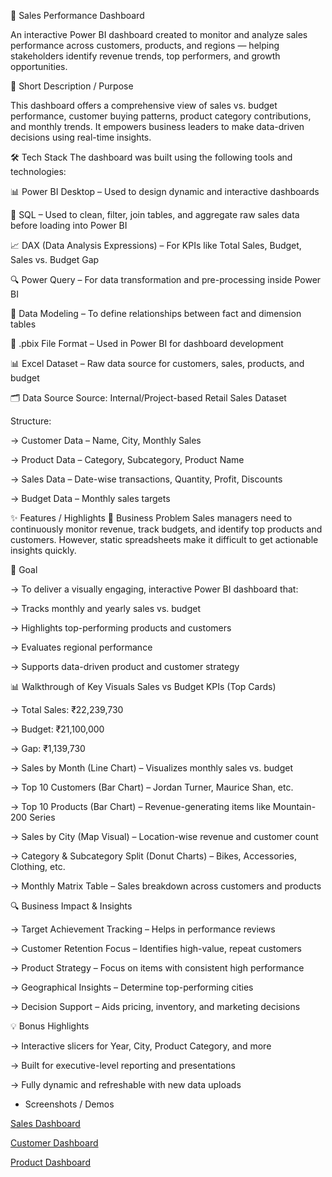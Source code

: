🚀 Sales Performance Dashboard

An interactive Power BI dashboard created to monitor and analyze sales performance across customers, products, and regions — helping stakeholders identify revenue trends, top performers, and growth opportunities.

📌 Short Description / Purpose

This dashboard offers a comprehensive view of sales vs. budget performance, customer buying patterns, product category contributions, and monthly trends. It empowers business leaders to make data-driven decisions using real-time insights.

🛠 Tech Stack
The dashboard was built using the following tools and technologies:

📊 Power BI Desktop – Used to design dynamic and interactive dashboards

🧮 SQL – Used to clean, filter, join tables, and aggregate raw sales data before loading into Power BI

📈 DAX (Data Analysis Expressions) – For KPIs like Total Sales, Budget, Sales vs. Budget Gap

🔍 Power Query – For data transformation and pre-processing inside Power BI

🔗 Data Modeling – To define relationships between fact and dimension tables

📁 .pbix File Format – Used in Power BI for dashboard development

📊 Excel Dataset – Raw data source for customers, sales, products, and budget

🗂️ Data Source
Source: Internal/Project-based Retail Sales Dataset

Structure:

-> Customer Data – Name, City, Monthly Sales

-> Product Data – Category, Subcategory, Product Name

-> Sales Data – Date-wise transactions, Quantity, Profit, Discounts

-> Budget Data – Monthly sales targets

✨ Features / Highlights
💼 Business Problem
Sales managers need to continuously monitor revenue, track budgets, and identify top products and customers. However, static spreadsheets make it difficult to get actionable insights quickly.

🎯 Goal

-> To deliver a visually engaging, interactive Power BI dashboard that:

-> Tracks monthly and yearly sales vs. budget

-> Highlights top-performing products and customers

-> Evaluates regional performance

-> Supports data-driven product and customer strategy

📊 Walkthrough of Key Visuals
Sales vs Budget KPIs (Top Cards)

-> Total Sales: ₹22,239,730

-> Budget: ₹21,100,000

-> Gap: ₹1,139,730

-> Sales by Month (Line Chart) – Visualizes monthly sales vs. budget

-> Top 10 Customers (Bar Chart) – Jordan Turner, Maurice Shan, etc.

-> Top 10 Products (Bar Chart) – Revenue-generating items like Mountain-200 Series

-> Sales by City (Map Visual) – Location-wise revenue and customer count

-> Category & Subcategory Split (Donut Charts) – Bikes, Accessories, Clothing, etc.

-> Monthly Matrix Table – Sales breakdown across customers and products

🔍 Business Impact & Insights

-> Target Achievement Tracking – Helps in performance reviews

-> Customer Retention Focus – Identifies high-value, repeat customers

-> Product Strategy – Focus on items with consistent high performance

-> Geographical Insights – Determine top-performing cities

-> Decision Support – Aids pricing, inventory, and marketing decisions

💡 Bonus Highlights

-> Interactive slicers for Year, City, Product Category, and more

-> Built for executive-level reporting and presentations

-> Fully dynamic and refreshable with new data uploads

* Screenshots / Demos

[Sales Dashboard](images/SalesDashboard.png)

[Customer Dashboard](images/CustomerDashboard.png)

[Product Dashboard](images/ProductDashboard.png)
